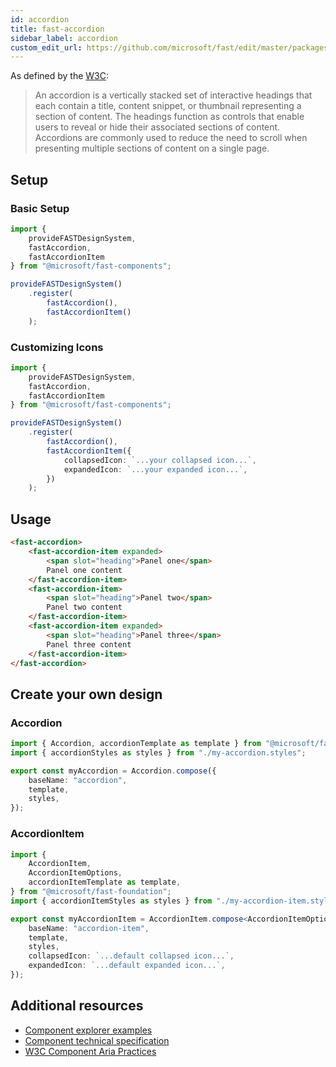 ```yaml
---
id: accordion
title: fast-accordion
sidebar_label: accordion
custom_edit_url: https://github.com/microsoft/fast/edit/master/packages/web-components/fast-foundation/src/accordion/README.md
---
```


As defined by the [W3C](https://w3c.github.io/aria-practices/#accordion):

> An accordion is a vertically stacked set of interactive headings that each contain a title, content snippet, or thumbnail representing a section of content. The headings function as controls that enable users to reveal or hide their associated sections of content. Accordions are commonly used to reduce the need to scroll when presenting multiple sections of content on a single page.

## Setup

### Basic Setup

```ts
import {
    provideFASTDesignSystem,
    fastAccordion,
    fastAccordionItem
} from "@microsoft/fast-components";

provideFASTDesignSystem()
    .register(
        fastAccordion(),
        fastAccordionItem()
    );
```

### Customizing Icons

```ts
import {
    provideFASTDesignSystem,
    fastAccordion,
    fastAccordionItem
} from "@microsoft/fast-components";

provideFASTDesignSystem()
    .register(
        fastAccordion(),
        fastAccordionItem({
            collapsedIcon: `...your collapsed icon...`,
            expandedIcon: `...your expanded icon...`,
        })
    );
```

## Usage

```html live
<fast-accordion>
    <fast-accordion-item expanded>
        <span slot="heading">Panel one</span>
        Panel one content
    </fast-accordion-item>
    <fast-accordion-item>
        <span slot="heading">Panel two</span>
        Panel two content
    </fast-accordion-item>
    <fast-accordion-item expanded>
        <span slot="heading">Panel three</span>
        Panel three content
    </fast-accordion-item>
</fast-accordion>
```

## Create your own design

### Accordion

```ts
import { Accordion, accordionTemplate as template } from "@microsoft/fast-foundation";
import { accordionStyles as styles } from "./my-accordion.styles";

export const myAccordion = Accordion.compose({
    baseName: "accordion",
    template,
    styles,
});
```

### AccordionItem

```ts
import {
    AccordionItem,
    AccordionItemOptions,
    accordionItemTemplate as template,
} from "@microsoft/fast-foundation";
import { accordionItemStyles as styles } from "./my-accordion-item.styles";

export const myAccordionItem = AccordionItem.compose<AccordionItemOptions>({
    baseName: "accordion-item",
    template,
    styles,
    collapsedIcon: `...default collapsed icon...`,
    expandedIcon: `...default expanded icon...`,
});
```

## Additional resources

* [Component explorer examples](https://explore.fast.design/components/fast-accordion)
* [Component technical specification](https://github.com/microsoft/fast/blob/master/packages/web-components/fast-foundation/src/accordion/accordion.spec.md)
* [W3C Component Aria Practices](https://w3c.github.io/aria-practices/#accordion)